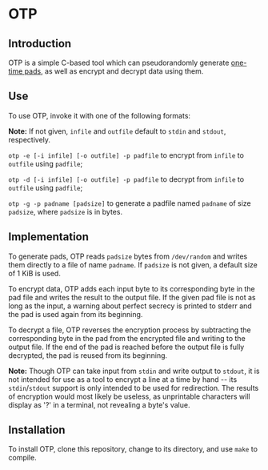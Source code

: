 # OTP

## Introduction
OTP is a simple C-based tool which can pseudorandomly generate [one-time pads](https://en.wikipedia.org/wiki/One-time_pad), as well as encrypt and decrypt data using them.

## Use
To use OTP, invoke it with one of the following formats:

**Note:** If not given, `infile` and `outfile` default to `stdin` and `stdout`, respectively.

`otp -e [-i infile] [-o outfile] -p padfile` to encrypt from `infile` to `outfile` using `padfile`;

`otp -d [-i infile] [-o outfile] -p padfile` to decrypt from `infile` to `outfile` using `padfile`;

`otp -g -p padname [padsize]` to generate a padfile named `padname` of size `padsize`, where `padsize` is in bytes.

## Implementation
To generate pads, OTP reads `padsize` bytes from `/dev/random` and writes them directly to a file of name `padname`. If `padsize` is not given, a default size of 1 KiB is used.

To encrypt data, OTP adds each input byte to its corresponding byte in the pad file and writes the result to the output file. If the given pad file is not as long as the input, a warning about perfect secrecy is printed to stderr and the pad is used again from its beginning.

To decrypt a file, OTP reverses the encryption process by subtracting the corresponding byte in the pad from the encrypted file and writing to the output file. If the end of the pad is reached before the output file is fully decrypted, the pad is reused from its beginning.

**Note:** Though OTP can take input from `stdin` and write output to `stdout`, it is not intended for use as a tool to encrypt a line at a time by hand -- its `stdin`/`stdout` support is only intended to be used for redirection. The results of encryption would most likely be useless, as unprintable characters will display as '?' in a terminal, not revealing a byte's value.

## Installation
To install OTP, clone this repository, change to its directory, and use `make` to compile. 
